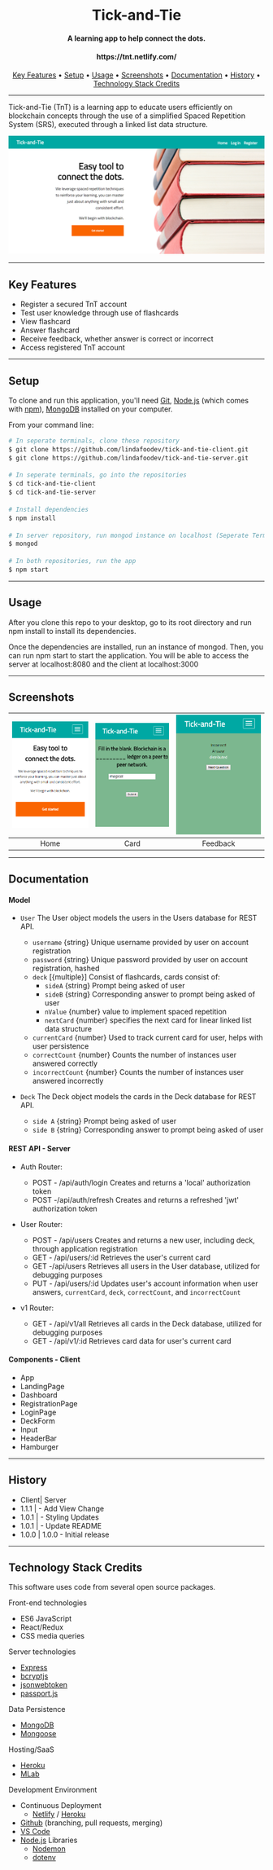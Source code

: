 <h1 align="center">
  <br>
  Tick-and-Tie
  <br>
</h1>

<h4 align="center">A learning app to help connect the dots.</h4>
<h4 align="center">https://tnt.netlify.com/</h4>

<p align="center">
    <a href="#key-features">Key Features</a> •
    <a href="#setup">Setup</a> •
    <a href="#usage">Usage</a> •
    <a href="#screenshots">Screenshots</a> •
    <a href="#documentation">Documentation</a> •
    <a href="#history">History</a> •
    <a href="#technology-stack-credits">Technology Stack Credits</a>
</p>

---
 Tick-and-Tie (TnT) is a learning app to educate users efficiently on blockchain concepts through the use of a simplified Spaced Repetition System (SRS), executed through a linked list data structure.

![homepage screenshot](./public/screenshots/tnthome.png)

---
## Key Features
+ Register a secured TnT account
+ Test user knowledge through use of flashcards
+ View flashcard
+ Answer flashcard
+ Receive feedback, whether answer is correct or incorrect
+ Access registered TnT account
---

## Setup

To clone and run this application, you'll need [Git](https://git-scm.com), [Node.js](https://nodejs.org/en/download/) (which comes with [npm](http://npmjs.com)), [MongoDB](https://www.mongodb.com/download-center#atlas) installed on your computer. 

From your command line:

```bash
# In seperate terminals, clone these repository
$ git clone https://github.com/lindafoodev/tick-and-tie-client.git
$ git clone https://github.com/lindafoodev/tick-and-tie-server.git

# In seperate terminals, go into the repositories
$ cd tick-and-tie-client
$ cd tick-and-tie-server

# Install dependencies
$ npm install

# In server repository, run mongod instance on localhost (Seperate Terminal)
$ mongod

# In both repositories, run the app
$ npm start
```
---
## Usage
After you clone this repo to your desktop, go to its root directory and run npm install to install its dependencies.

Once the dependencies are installed, run an instance of mongod. Then, you can run npm start to start the application. You will be able to access the server at localhost:8080 and the client at localhost:3000

---
## Screenshots
| <img alt="Home" src="./public/screenshots/tntmobilehome.png" width="350"> | <img alt="Card" src="./public/screenshots/tntcard.png" width="350"> | <img alt="Feedback" src="./public/screenshots/tntresponse.png" width="350"> |
|:---:|:---:|:---:|
| Home | Card | Feedback |

---
## Documentation
#### Model

* `User` The User object models the users in the Users database for REST API.
  * `username` {string} Unique username provided by user on account registration
  * `password` {string} Unique password provided by user on account registration, hashed
  * `deck` [{multiple}] Consist of flashcards, cards consist of:
    * `sideA` {string} Prompt being asked of user
    * `sideB` {string} Corresponding answer to prompt being asked of user
    * `nValue` {number} value to implement spaced repetition
    * `nextCard` {number} specifies the next card for linear linked list data structure
  * `currentCard` {number} Used to track current card for user, helps with user persistence 
  * `correctCount` {number} Counts the number of instances user answered correctly
  * `incorrectCount` {number} Counts the number of instances user answered incorrectly

* `Deck` The Deck object models the cards in the Deck database for REST API.  
  * `side A` {string} Prompt being asked of user
  * `side B` {string} Corresponding answer to prompt being asked of user

#### REST API - Server

* Auth Router:
  * POST - /api/auth/login
      Creates and returns a 'local' authorization token
  * POST -/api/auth/refresh
      Creates and returns a refreshed 'jwt' authorization token

* User Router:
  * POST - /api/users
      Creates and returns a new user, including deck, through application registration
  * GET - /api/users/:id
      Retrieves the user's current card
  * GET -/api/users
      Retrieves all users in the User database, utilized for debugging purposes
  * PUT - /api/users/:id
      Updates user's account information when user answers, `currentCard`, `deck`, `correctCount`, and `incorrectCount`

* v1 Router:
  * GET - /api/v1/all
      Retrieves all cards in the Deck database, utilized for debugging purposes
  * GET - /api/v1/:id
      Retrieves card data for user's current card

#### Components - Client
  * App
  * LandingPage
  * Dashboard
  * RegistrationPage
  * LoginPage
  * DeckForm
  * Input
  * HeaderBar
  * Hamburger

---
## History
* Client| Server
* 1.1.1 | - Add View Change
* 1.0.1 | - Styling Updates
* 1.0.1 | - Update README
* 1.0.0 | 1.0.0 - Initial release

---
## Technology Stack Credits
This software uses code from several open source packages.

Front-end technologies
+ ES6 JavaScript
+ React/Redux
+ CSS media queries

Server technologies
+ [Express](http://expressjs.com/)
+ [bcryptjs](https://www.npmjs.com/package/bcryptjs)
+ [jsonwebtoken](https://jwt.io/)
+ [passport.js](http://www.passportjs.org/)

Data Persistence
+ [MongoDB](https://www.mongodb.com/)
+ [Mongoose](http://mongoosejs.com/)

​Hosting/SaaS
+ [Heroku](https://dashboard.heroku.com/)
+ [MLab](https://mlab.com/)

Development Environment
+ Continuous Deployment
    - [Netlify](https://netlify.com/) / [Heroku](https://dashboard.heroku.com/)
+ [Github](https://github.com/) (branching, pull requests, merging)
+ [VS Code](https://code.visualstudio.com/)
+ [Node.js](https://nodejs.org/) Libraries
    - [Nodemon](https://nodemon.io/)
    - [dotenv](https://www.npmjs.com/package/dotenv)